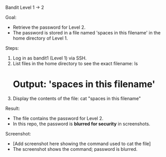 Bandit Level 1 → 2

Goal:
- Retrieve the password for Level 2.
- The password is stored in a file named 'spaces in this filename' in the home directory of Level 1.

Steps:
1. Log in as bandit1 (Level 1) via SSH.
2. List files in the home directory to see the exact filename:
   ls
   # Output: 'spaces in this filename'
3. Display the contents of the file:
   cat "spaces in this filename"

Result:
- The file contains the password for Level 2.
- In this repo, the password is **blurred for security** in screenshots.

Screenshot:
- [Add screenshot here showing the command used to cat the file]
- The screenshot shows the command; password is blurred.
